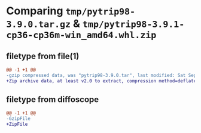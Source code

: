 # Comparing `tmp/pytrip98-3.9.0.tar.gz` & `tmp/pytrip98-3.9.1-cp36-cp36m-win_amd64.whl.zip`

## filetype from file(1)

```diff
@@ -1 +1 @@
-gzip compressed data, was "pytrip98-3.9.0.tar", last modified: Sat Sep 23 19:43:30 2023, max compression
+Zip archive data, at least v2.0 to extract, compression method=deflate
```

## filetype from diffoscope

```diff
@@ -1 +1 @@
-GzipFile
+ZipFile
```

